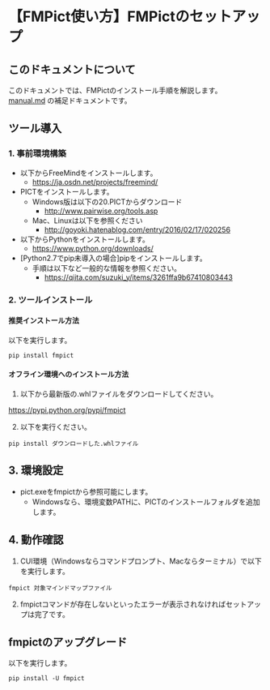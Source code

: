 # 【FMPict使い方】FMPictのセットアップ

## このドキュメントについて

このドキュメントでは、FMPictのインストール手順を解説します。  
[manual.md](manual.md) の補足ドキュメントです。

## ツール導入

### 1. 事前環境構築

* 以下からFreeMindをインストールします。  
    * https://ja.osdn.net/projects/freemind/
* PICTをインストールします。
    * Windows版は以下の20.PICTからダウンロード
        * http://www.pairwise.org/tools.asp
    * Mac、Linuxは以下を参照ください
        * http://goyoki.hatenablog.com/entry/2016/02/17/020256
* 以下からPythonをインストールします。
    * https://www.python.org/downloads/
* [Python2.7でpip未導入の場合]pipをインストールします。
    * 手順は以下など一般的な情報を参照ください。
        * https://qiita.com/suzuki_y/items/3261ffa9b67410803443

### 2. ツールインストール

#### 推奨インストール方法

以下を実行します。

```
pip install fmpict
```

#### オフライン環境へのインストール方法

1. 以下から最新版の.whlファイルをダウンロードしてください。

https://pypi.python.org/pypi/fmpict

2. 以下を実行ください。

```
pip install ダウンロードした.whlファイル
```

## 3. 環境設定

* pict.exeをfmpictから参照可能にします。
    * Windowsなら、環境変数PATHに、PICTのインストールフォルダを追加します。

## 4. 動作確認

1. CUI環境（Windowsならコマンドプロンプト、Macならターミナル）で以下を実行します。  

```
fmpict 対象マインドマップファイル
```

2. fmpictコマンドが存在しないといったエラーが表示されなければセットアップは完了です。

## fmpictのアップグレード

以下を実行します。

```
pip install -U fmpict
```
